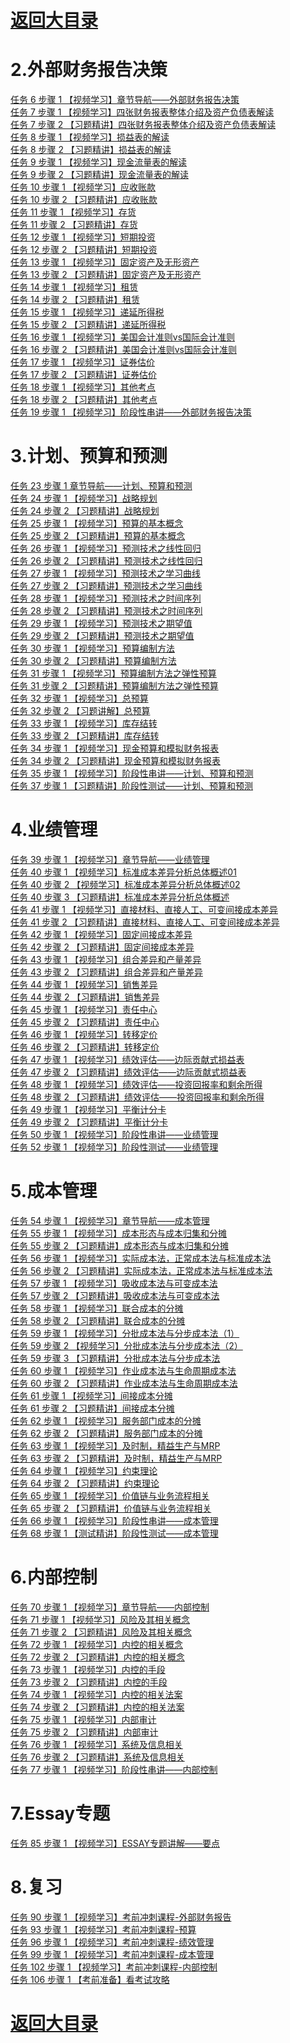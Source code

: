 # <a href="https://github.com/yangchenlarkin/gaodun/blob/master/README.md" target="_blank">返回大目录</a>

# 2.外部财务报告决策
<div><a href="http://vod.gaodun.com/08shuy7b0g1rxzPf/SD/1.m3u8" target="_blank">任务 6  步骤 1 【视频学习】章节导航——外部财务报告决策</a></div>
<div><a href="http://vod.gaodun.com/08qaucex0i1XBPEf/SD/1.m3u8" target="_blank">任务 7 步骤 1 【视频学习】四张财务报表整体介绍及资产负债表解读</a></div>
<div><a href="http://vod.gaodun.com/08sg4gcc0g1kCHy0/SD/1.m3u8" target="_blank">任务 7  步骤 2 【习题精讲】四张财务报表整体介绍及资产负债表解读</a></div>
<div><a href="http://vod.gaodun.com/08qaygd40i1qG9vk/SD/1.m3u8" target="_blank">任务 8  步骤 1 【视频学习】损益表的解读</a></div>
<div><a href="http://vod.gaodun.com/08sg7I1t0g1eIVga/SD/1.m3u8" target="_blank">任务 8  步骤 2 【习题精讲】损益表的解读</a></div>
<div><a href="http://vod.gaodun.com/08sg8Sdm0g1D@eZa/SD/1.m3u8" target="_blank">任务 9  步骤 1 【视频学习】现金流量表的解读</a></div>
<div><a href="http://vod.gaodun.com/08sgc6fC0g1tI!pL/SD/1.m3u8" target="_blank">任务 9  步骤 2 【习题精讲】现金流量表的解读</a></div>
<div><a href="http://vod.gaodun.com/08tdyNdS0g1pbbzZ/SD/1.m3u8" target="_blank">任务 10  步骤 1 【视频学习】应收账款</a></div>
<div><a href="http://vod.gaodun.com/08sggD8s0g1c40vT/SD/1.m3u8" target="_blank">任务 10  步骤 2 【习题精讲】应收账款</a></div>
<div><a href="http://vod.gaodun.com/09b9Ue2e0g18kcye/SD/1.m3u8" target="_blank">任务 11  步骤 1 【视频学习】存货</a></div>
<div><a href="http://vod.gaodun.com/08sgGxeA0g1cgUgX/SD/1.m3u8" target="_blank">任务 11  步骤 2 【习题精讲】存货</a></div>
<div><a href="http://vod.gaodun.com/08qaF5cb0i1N@xRD/SD/1.m3u8" target="_blank">任务 12  步骤 1 【视频学习】短期投资</a></div>
<div><a href="http://vod.gaodun.com/08sgLf5T0g18oEaS/SD/1.m3u8" target="_blank">任务 12  步骤 2 【习题精讲】短期投资</a></div>
<div><a href="http://vod.gaodun.com/08qaN35d0i1TcSd!/SD/1.m3u8" target="_blank">任务 13  步骤 1 【视频学习】固定资产及无形资产</a></div>
<div><a href="http://vod.gaodun.com/08sgs9cB0g182H3N/SD/1.m3u8" target="_blank">任务 13  步骤 2 【习题精讲】固定资产及无形资产</a></div>
<div><a href="http://vod.gaodun.com/08qaVLdS0i1XltUe/SD/1.m3u8" target="_blank">任务 14  步骤 1 【视频学习】租赁</a></div>
<div><a href="http://vod.gaodun.com/08sgw78R0g1dhtrI/SD/1.m3u8" target="_blank">任务 14  步骤 2 【习题精讲】租赁</a></div>
<div><a href="http://vod.gaodun.com/08qaKf0i0i1H2hc5/SD/1.m3u8" target="_blank">任务 15  步骤 1 【视频学习】递延所得税</a></div>
<div><a href="http://vod.gaodun.com/08shaX4l0g1lwJ2k/SD/1.m3u8" target="_blank">任务 15  步骤 2 【习题精讲】递延所得税</a></div>
<div><a href="http://vod.gaodun.com/08qaIq6k0i1ryaU@/SD/1.m3u8" target="_blank">任务 16  步骤 1 【视频学习】美国会计准则vs国际会计准则</a></div>
<div><a href="http://vod.gaodun.com/08sgx89g0g1chVby/SD/1.m3u8" target="_blank">任务 16  步骤 2 【习题精讲】美国会计准则vs国际会计准则</a></div>
<div><a href="http://vod.gaodun.com/08qaQMdf0i17ukGP/SD/1.m3u8" target="_blank">任务 17  步骤 1 【视频学习】证券估价</a></div>
<div><a href="http://vod.gaodun.com/08shknfo0g1dQqjy/SD/1.m3u8" target="_blank">任务 17  步骤 2 【习题精讲】证券估价</a></div>
<div><a href="http://vod.gaodun.com/08qb1haL0i1RA7dW/SD/1.m3u8" target="_blank">任务 18  步骤 1 【视频学习】其他考点</a></div>
<div><a href="http://vod.gaodun.com/08shwJ960g1eK3pF/SD/1.m3u8" target="_blank">任务 18  步骤 2 【习题精讲】其他考点</a></div>
<div><a href="http://vod.gaodun.com/08tdv6dA0g1Yb@BS/SD/1.m3u8" target="_blank">任务 19  步骤 1 【视频学习】阶段性串讲——外部财务报告决策</a></div>

# 3.计划、预算和预测
<div><a href="http://vod.gaodun.com/08siBG5@0g1hfVNA/SD/1.m3u8" target="_blank">任务 23  步骤 1 章节导航——计划、预算和预测</a></div>
<div><a href="http://vod.gaodun.com/08qbqx190i1P2IeG/SD/1.m3u8" target="_blank">任务 24  步骤 1 【视频学习】战略规划</a></div>
<div><a href="http://vod.gaodun.com/08siu66Y0g17y6tn/SD/1.m3u8" target="_blank">任务 24  步骤 2 【习题精讲】战略规划</a></div>
<div><a href="http://vod.gaodun.com/08qbmq9b0i1s4O8B/SD/1.m3u8" target="_blank">任务 25  步骤 1 【视频学习】预算的基本概念</a></div>
<div><a href="http://vod.gaodun.com/08sil13L0g1cY!Mf/SD/1.m3u8" target="_blank">任务 25  步骤 2 【习题精讲】预算的基本概念</a></div>
<div><a href="http://vod.gaodun.com/08shMg4K0g1DKj2D/SD/1.m3u8" target="_blank">任务 26  步骤 1 【视频学习】预测技术之线性回归</a></div>
<div><a href="http://vod.gaodun.com/08qdeSeU0g1g@2E8/SD/1.m3u8" target="_blank">任务 26  步骤 2 【习题精讲】预测技术之线性回归</a></div>
<div><a href="http://vod.gaodun.com/08si835e0g1lHMS5/SD/1.m3u8" target="_blank">任务 27  步骤 1 【视频学习】预测技术之学习曲线</a></div>
<div><a href="http://vod.gaodun.com/08sibgbK0g1mIQMi/SD/1.m3u8" target="_blank">任务 27  步骤 2 【习题精讲】预测技术之学习曲线</a></div>
<div><a href="http://vod.gaodun.com/08si5Dds0g1fmlEx/SD/1.m3u8" target="_blank">任务 28  步骤 1 【视频学习】预测技术之时间序列</a></div>
<div><a href="http://vod.gaodun.com/08sitAfl0g16xJEa/SD/1.m3u8" target="_blank">任务 28  步骤 2 【习题精讲】预测技术之时间序列</a></div>
<div><a href="http://vod.gaodun.com/08si3f9H0g1waKcc/SD/1.m3u8" target="_blank">任务 29  步骤 1 【视频学习】预测技术之期望值</a></div>
<div><a href="http://vod.gaodun.com/08sirDeQ0g1qzqHm/SD/1.m3u8" target="_blank">任务 29  步骤 2 【习题精讲】预测技术之期望值</a></div>
<div><a href="http://vod.gaodun.com/08sicRa20g1FYV16/SD/1.m3u8" target="_blank">任务 30  步骤 1 【视频学习】预算编制方法</a></div>
<div><a href="http://vod.gaodun.com/08siiT010g16K0r0/SD/1.m3u8" target="_blank">任务 30  步骤 2 【习题精讲】预算编制方法</a></div>
<div><a href="http://vod.gaodun.com/08sijq470g1fT5cF/SD/1.m3u8" target="_blank">任务 31  步骤 1 【视频学习】预算编制方法之弹性预算</a></div>
<div><a href="http://vod.gaodun.com/08sikD6s0g14WM7E/SD/1.m3u8" target="_blank">任务 31  步骤 2 【习题精讲】预算编制方法之弹性预算</a></div>
<div><a href="http://vod.gaodun.com/08silWbp0g1l7oF4/SD/1.m3u8" target="_blank">任务 32  步骤 1 【视频学习】总预算</a></div>
<div><a href="http://vod.gaodun.com/08sint310g125Zd1/SD/1.m3u8" target="_blank">任务 32  步骤 2 【习题讲解】总预算</a></div>
<div><a href="http://vod.gaodun.com/08shXA7M0g1oqsf@/SD/1.m3u8" target="_blank">任务 33  步骤 1 【视频学习】库存结转</a></div>
<div><a href="http://vod.gaodun.com/08sinC6O0g1mpEAs/SD/1.m3u8" target="_blank">任务 33  步骤 2 【习题精讲】库存结转</a></div>
<div><a href="http://vod.gaodun.com/08siph340g1guGHl/SD/1.m3u8" target="_blank">任务 34  步骤 1 【视频学习】现金预算和模拟财务报表</a></div>
<div><a href="http://vod.gaodun.com/08siqubs0g1fsY3K/SD/1.m3u8" target="_blank">任务 34  步骤 2 【习题精讲】现金预算和模拟财务报表</a></div>
<div><a href="http://vod.gaodun.com/08sizx0z0g1ubqNK/SD/1.m3u8" target="_blank">任务 35  步骤 1 【视频学习】阶段性串讲——计划、预算和预测</a></div>
<div><a href="http://vod.gaodun.com/08siTfb@0g1Eg5Z2/SD/1.m3u8" target="_blank">任务 37  步骤 1 【习题精讲】阶段性测试——计划、预算和预测</a></div>

# 4.业绩管理
<div><a href="http://vod.gaodun.com/08tbACe50g1eEG8Z/SD/1.m3u8" target="_blank">任务 39  步骤 1 【视频学习】章节导航——业绩管理</a></div>
<div><a href="http://vod.gaodun.com/08siuE4l0g1yKWm9/SD/1.m3u8" target="_blank">任务 40  步骤 1 【视频学习】标准成本差异分析总体概述01</a></div>
<div><a href="http://vod.gaodun.com/08qd6Gby0g1wkN2C/SD/1.m3u8" target="_blank">任务 40  步骤 2 【视频学习】标准成本差异分析总体概述02</a></div>
<div><a href="http://vod.gaodun.com/08siSgf20g1cYkrG/SD/1.m3u8" target="_blank">任务 40  步骤 3 【习题精讲】标准成本差异分析总体概述</a></div>
<div><a href="http://vod.gaodun.com/08siCVeg0g1CCKDU/SD/1.m3u8" target="_blank">任务 41  步骤 1 【视频学习】直接材料、直接人工、可变间接成本差异</a></div>
<div><a href="http://vod.gaodun.com/08siX53k0g1rm91T/SD/1.m3u8" target="_blank">任务 41  步骤 2 【习题精讲】直接材料、直接人工、可变间接成本差异</a></div>
<div><a href="http://vod.gaodun.com/08qd97cE0g13FVxc/SD/1.m3u8" target="_blank">任务 42  步骤 1 【视频学习】固定间接成本差异</a></div>
<div><a href="http://vod.gaodun.com/08qbaP3e0i1hpz4u/SD/1.m3u8" target="_blank">任务 42  步骤 2 【习题精讲】固定间接成本差异</a></div>
<div><a href="http://vod.gaodun.com/08qdiS2f0g1i5NgI/SD/1.m3u8" target="_blank">任务 43  步骤 1 【视频学习】组合差异和产量差异</a></div>
<div><a href="http://vod.gaodun.com/08tbDidA0g19R3KQ/SD/1.m3u8" target="_blank">任务 43  步骤 2 【习题精讲】组合差异和产量差异</a></div>
<div><a href="http://vod.gaodun.com/08siOj6M0g1c5HNU/SD/1.m3u8" target="_blank">任务 44  步骤 1 【视频学习】销售差异</a></div>
<div><a href="http://vod.gaodun.com/08sjGw6R0g1jrxnQ/SD/1.m3u8" target="_blank">任务 44  步骤 2 【习题精讲】销售差异</a></div>
<div><a href="http://vod.gaodun.com/08siPeeI0g1mjvWq/SD/1.m3u8" target="_blank">任务 45  步骤 1 【视频学习】责任中心</a></div>
<div><a href="http://vod.gaodun.com/08sjI3100g17!FyI/SD/1.m3u8" target="_blank">任务 45  步骤 2 【习题精讲】责任中心</a></div>
<div><a href="http://vod.gaodun.com/08sj197n0g1A889d/SD/1.m3u8" target="_blank">任务 46  步骤 1 【视频学习】转移定价</a></div>
<div><a href="http://vod.gaodun.com/08sjIDcW0g1eYgd1/SD/1.m3u8" target="_blank">任务 46  步骤 2 【习题精讲】转移定价</a></div>
<div><a href="http://vod.gaodun.com/08sjBdam0g1l8zar/SD/1.m3u8" target="_blank">任务 47  步骤 1 【视频学习】绩效评估——边际贡献式损益表</a></div>
<div><a href="http://vod.gaodun.com/08sjCP0M0g1drfWq/SD/1.m3u8" target="_blank">任务 47  步骤 2 【习题精讲】绩效评估——边际贡献式损益表</a></div>
<div><a href="http://vod.gaodun.com/08sjDRdp0g1oHMA5/SD/1.m3u8" target="_blank">任务 48  步骤 1 【视频学习】绩效评估——投资回报率和剩余所得</a></div>
<div><a href="http://vod.gaodun.com/08sjFP6h0g19bwEb/SD/1.m3u8" target="_blank">任务 48  步骤 2 【习题精讲】绩效评估——投资回报率和剩余所得</a></div>
<div><a href="http://vod.gaodun.com/08tbByaN0g1nCuYj/SD/1.m3u8" target="_blank">任务 49  步骤 1 【视频学习】平衡计分卡</a></div>
<div><a href="http://vod.gaodun.com/08tbD33I0g14d0Fz/SD/1.m3u8" target="_blank">任务 49  步骤 2 【习题精讲】平衡计分卡</a></div>
<div><a href="http://vod.gaodun.com/08tbyudY0g1yT0YK/SD/1.m3u8" target="_blank">任务 50  步骤 1 【视频学习】阶段性串讲——业绩管理</a></div>
<div><a href="http://vod.gaodun.com/08tbSm8i0g1YtIlP/SD/1.m3u8" target="_blank">任务 52  步骤 1 【视频学习】阶段性测试——业绩管理</a></div>

# 5.成本管理
<div><a href="http://vod.gaodun.com/08tcxg5N0g1cC!Ms/SD/1.m3u8" target="_blank">任务 54  步骤 1 【视频学习】章节导航——成本管理</a></div>
<div><a href="http://vod.gaodun.com/08tbJW5B0g1mZQCe/SD/1.m3u8" target="_blank">任务 55  步骤 1 【视频学习】成本形态与成本归集和分摊</a></div>
<div><a href="http://vod.gaodun.com/08tcfc8Q0g15BG4K/SD/1.m3u8" target="_blank">任务 55  步骤 2 【习题精讲】成本形态与成本归集和分摊</a></div>
<div><a href="http://vod.gaodun.com/08tbLo8Y0g1hPuhF/SD/1.m3u8" target="_blank">任务 56  步骤 1 【视频学习】实际成本法，正常成本法与标准成本法</a></div>
<div><a href="http://vod.gaodun.com/08tcq17Q0g19eHVX/SD/1.m3u8" target="_blank">任务 56  步骤 2 【习题精讲】实际成本法，正常成本法与标准成本法</a></div>
<div><a href="http://vod.gaodun.com/08tbPsb@0g1KWIMw/SD/1.m3u8" target="_blank">任务 57  步骤 1 【视频学习】吸收成本法与可变成本法</a></div>
<div><a href="http://vod.gaodun.com/08tcjybn0g1f7wjn/SD/1.m3u8" target="_blank">任务 57  步骤 2 【习题精讲】吸收成本法与可变成本法</a></div>
<div><a href="http://vod.gaodun.com/08tbWa6D0g1AU6qv/SD/1.m3u8" target="_blank">任务 58  步骤 1 【视频学习】联合成本的分摊</a></div>
<div><a href="http://vod.gaodun.com/08tcy62e0g1phuGT/SD/1.m3u8" target="_blank">任务 58  步骤 2 【习题精讲】联合成本的分摊</a></div>
<div><a href="http://vod.gaodun.com/08tc0Afx0g1EIg2a/SD/1.m3u8" target="_blank">任务 59  步骤 1 【视频学习】分批成本法与分步成本法（1）</a></div>
<div><a href="http://vod.gaodun.com/08qb5A6X0i1WogCb/SD/1.m3u8" target="_blank">任务 59  步骤 2 【视频学习】分批成本法与分步成本法（2）</a></div>
<div><a href="http://vod.gaodun.com/08tcfA3K0g1o2@N2/SD/1.m3u8" target="_blank">任务 59  步骤 3 【习题精讲】分批成本法与分步成本法</a></div>
<div><a href="http://vod.gaodun.com/08tcdoeu0g1pMWTB/SD/1.m3u8" target="_blank">任务 60  步骤 1 【视频学习】作业成本法与生命周期成本法</a></div>
<div><a href="http://vod.gaodun.com/08tcra1h0g1e6D7j/SD/1.m3u8" target="_blank">任务 60  步骤 2 【习题精讲】作业成本法与生命周期成本法</a></div>
<div><a href="http://vod.gaodun.com/08tcbA580g1q5ydH/SD/1.m3u8" target="_blank">任务 61  步骤 1 【视频学习】间接成本分摊</a></div>
<div><a href="http://vod.gaodun.com/08tcos8p0g1pGF6p/SD/1.m3u8" target="_blank">任务 61  步骤 2 【习题精讲】间接成本分摊</a></div>
<div><a href="http://vod.gaodun.com/08qb8Pbm0i1zrEHt/SD/1.m3u8" target="_blank">任务 62  步骤 1 【视频学习】服务部门成本的分摊</a></div>
<div><a href="http://vod.gaodun.com/08tcmX5M0g1cn93d/SD/1.m3u8" target="_blank">任务 62  步骤 2 【习题精讲】服务部门成本的分摊</a></div>
<div><a href="http://vod.gaodun.com/08qbfJ0m0i1GPiX5/SD/1.m3u8" target="_blank">任务 63  步骤 1 【视频学习】及时制，精益生产与MRP</a></div>
<div><a href="http://vod.gaodun.com/08tcnI5R0g156DKD/SD/1.m3u8" target="_blank">任务 63  步骤 2 【习题精讲】及时制，精益生产与MRP</a></div>
<div><a href="http://vod.gaodun.com/08qbnX2B0i1KmEEh/SD/1.m3u8" target="_blank">任务 64  步骤 1 【视频学习】约束理论</a></div>
<div><a href="http://vod.gaodun.com/08tcqzdv0g19eIrd/SD/1.m3u8" target="_blank">任务 64  步骤 2 【习题精讲】约束理论</a></div>
<div><a href="http://vod.gaodun.com/08tche9H0g1zbdPG/SD/1.m3u8" target="_blank">任务 65  步骤 1 【视频学习】价值链与业务流程相关</a></div>
<div><a href="http://vod.gaodun.com/08tco43C0g16B8bA/SD/1.m3u8" target="_blank">任务 65  步骤 2 【习题精讲】价值链与业务流程相关</a></div>
<div><a href="http://vod.gaodun.com/08tcuX7H0g1A9YKP/SD/1.m3u8" target="_blank">任务 66  步骤 1 【视频学习】阶段性串讲——成本管理</a></div>
<div><a href="http://vod.gaodun.com/08tcs21d0g1M4ui5/SD/1.m3u8" target="_blank">任务 68  步骤 1 【测试精讲】阶段性测试——成本管理</a></div>

# 6.内部控制
<div><a href="http://vod.gaodun.com/08tdhHfg0g1aT4lc/SD/1.m3u8" target="_blank">任务 70  步骤 1 【视频学习】章节导航——内部控制</a></div>
<div><a href="http://vod.gaodun.com/08tczIdy0g1lMp2s/SD/1.m3u8" target="_blank">任务 71  步骤 1 【视频学习】风险及其相关概念</a></div>
<div><a href="http://vod.gaodun.com/08tdip810g1amrUj/SD/1.m3u8" target="_blank">任务 71  步骤 2 【习题精讲】风险及其相关概念</a></div>
<div><a href="http://vod.gaodun.com/08tcFsf30g1MZjUl/SD/1.m3u8" target="_blank">任务 72  步骤 1 【视频学习】内控的相关概念</a></div>
<div><a href="http://vod.gaodun.com/08tdmQd60g19bSnf/SD/1.m3u8" target="_blank">任务 72  步骤 2 【习题精讲】内控的相关概念</a></div>
<div><a href="http://vod.gaodun.com/08tcBbf30g1uKlRm/SD/1.m3u8" target="_blank">任务 73  步骤 1 【视频学习】内控的手段</a></div>
<div><a href="http://vod.gaodun.com/08tdljcb0g1jF!dn/SD/1.m3u8" target="_blank">任务 73  步骤 2 【习题精讲】内控的手段</a></div>
<div><a href="http://vod.gaodun.com/08qbid9n0i1FI9aU/SD/1.m3u8" target="_blank">任务 74  步骤 1 【视频学习】内控的相关法案</a></div>
<div><a href="http://vod.gaodun.com/08tdmy7@0g14MknG/SD/1.m3u8" target="_blank">任务 74  步骤 2 【习题精讲】内控的相关法案</a></div>
<div><a href="http://vod.gaodun.com/08tdj48A0g1vQk8n/SD/1.m3u8" target="_blank">任务 75  步骤 1 【视频学习】内部审计</a></div>
<div><a href="http://vod.gaodun.com/08tdl19G0g14V5Gg/SD/1.m3u8" target="_blank">任务 75  步骤 2 【习题精讲】内部审计</a></div>
<div><a href="http://vod.gaodun.com/08qbkwbD0i1y5U3R/SD/1.m3u8" target="_blank">任务 76  步骤 1 【视频学习】系统及信息相关</a></div>
<div><a href="http://vod.gaodun.com/08tdpv6o0g18gcnG/SD/1.m3u8" target="_blank">任务 76  步骤 2 【习题精讲】系统及信息相关</a></div>
<div><a href="http://vod.gaodun.com/08tdrt3s0g1y4zK@/SD/1.m3u8" target="_blank">任务 77  步骤 1 【视频学习】阶段性串讲——内部控制</a></div>

# 7.Essay专题
<div><a href="http://vod.gaodun.com/08te5re10g1qePtm/SD/1.m3u8" target="_blank">任务 85  步骤 1 【视频学习】ESSAY专题讲解——要点</a></div>

# 8.复习
<div><a href="http://vod.gaodun.com/13adS5dW021lOkUZ/SD/1.m3u8" target="_blank">任务 90  步骤 1 【视频学习】考前冲刺课程-外部财务报告</a></div>
<div><a href="http://vod.gaodun.com/13md0q4K0g1lbJnG/SD/1.m3u8" target="_blank">任务 93  步骤 1 【视频学习】考前冲刺课程-预算</a></div>
<div><a href="http://vod.gaodun.com/13bgwScL021aXl6Z/SD/1.m3u8" target="_blank">任务 96  步骤 1 【视频学习】考前冲刺课程-绩效管理</a></div>
<div><a href="http://vod.gaodun.com/13aaP5a0021pXJ5S/SD/1.m3u8" target="_blank">任务 99  步骤 1 【视频学习】考前冲刺课程-成本管理</a></div>
<div><a href="http://vod.gaodun.com/13bej87S021c2BQm/SD/1.m3u8" target="_blank">任务 102  步骤 1 【视频学习】考前冲刺课程-内部控制 </a></div>
<div><a href="http://vod.gaodun.com/13b9Lw6x0v1wk3nV/SD/1.m3u8" target="_blank">任务 106  步骤 1 【考前准备】看考试攻略</a></div>

# <a href="https://github.com/yangchenlarkin/gaodun/blob/master/README.md" target="_blank">返回大目录</a>
